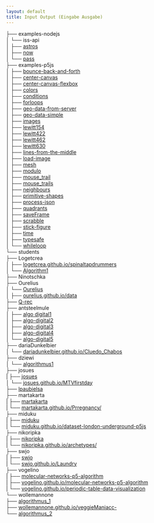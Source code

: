 ```yaml
---
layout: default
title: Input Output (Eingabe Ausgabe)
---
```

├── examples-nodejs   
│   └── iss-api  
│       ├── [astros](examples-nodejs/iss-api/astros)  
│       ├── [now](examples-nodejs/iss-api/now)  
│       └── [pass](examples-nodejs/iss-api/pass)  
├── examples-p5js     
│   ├── [bounce-back-and-forth](examples/bounce-back-and-forth/)   
│   ├── [center-canvas](examples/center-canvas/)   
│   ├── [center-canvas-flexbox](examples/center-canvas-flexbox/)   
│   ├── [colors](examples/colors/)   
│   ├── [conditions](examples/conditions/)   
│   ├── [forloops](examples/forloops/)   
│   ├── [geo-data-from-server](examples/geo-data-from-server/)   
│   ├── [geo-data-simple](examples/geo-data-simple/)   
│   ├── [images](examples/images/)   
│   ├── [lewitt154](examples/lewitt154/)  
│   ├── [lewitt422](examples/lewitt422/)  
│   ├── [lewitt462](examples/lewitt462/)  
│   ├── [lewitt630](examples/lewitt630/)  
│   ├── [lines-from-the-middle](examples/lines-from-the-middle/)   
│   ├── [load-image](examples/load-image)  
│   ├── [mesh](examples/mesh)  
│   ├── [modulo](examples/modulo/)   
│   ├── [mouse_trail](examples/mouse_trail)  
│   ├── [mouse_trails](examples/mouse_trails)  
│   ├── [neighbours](examples/neighbours/)   
│   ├── [primitive-shapes](examples/primitive-shapes/)  
│   ├── [process-json](examples/process-json)  
│   ├── [quadrants](examples/quadrants/)   
│   ├── [saveFrame](examples/saveFrame)   
│   ├── [scrabble](examples/scrabble)  
│   ├── [stick-figure](examples/stick-figure)   
│   ├── [time](examples/time)   
│   ├── [typesafe](examples/typesafe)   
│   └── [whileloop](examples/whileloop)   
└── students   
    ├── Logetcrea   
    │   ├── [logetcrea.github.io/spinaltapdrummers](http://logetcrea.github.io/spinaltapdrummers/)    
    │   └── [Algorithm1](students/Logetcrea/Algorithm1)   
    ├── Ninotschka   
    ├── Ourelius   
    │   └── [Ourelius](students/Ourelius)   
    │   ├── [ourelius.github.io/data](http://ourelius.github.io/data/)   
    ├── [Q-rec](students/Q-rec)   
    ├── antsteelmule   
    │   ├── [algo digital1](students/antsteelmule/algo-digital1)   
    │   ├── [algo-digital2](students/antsteelmule/algo-digital2)   
    │   ├── [algo-digital3](students/antsteelmule/algo-digital3)   
    │   ├── [algo-digital4](students/antsteelmule/algo-digital4)   
    │   └── [algo-digital5](students/antsteelmule/algo-digital5)   
    ├── dariaDunkelbier   
    │   └── [dariadunkelbier.github.io/Cluedo_Chabos](http://dariadunkelbier.github.io/Cluedo_Chabos/)   
    ├── dziewi   
    │   └── [algorithmus1](students/dziewi/algorithmus1)   
    ├── josues   
    |   ├── [josues](students/josues)    
    │   └── [josues.github.io/MTVfirstday](http://josues.github.io/MTVfirstday/)   
    ├── [lpaubielsa](students/lpaubielsa)   
    ├── martakarta   
    |   ├── [martakarta](students/martakarta)    
    |   └── [martakarta.github.io/Prregnancy/](http://martakarta.github.io/Prregnancy/)    
    ├── miduku   
    |   ├── [miduku](students/miduku)    
    |   └── [miduku.github.io/dataset-london-underground-p5js](http://miduku.github.io/dataset-london-underground-p5js/)    
    ├── nikoripka   
    |   ├── [nikoripka](students/nikoripka)    
    |   └── [nikoripka.github.io/archetypes/](http://nikoripka.github.io/archetypes/)    
    ├── swjo   
    |   ├── [swjo](students/swjo)    
    |   └── [swjo.github.io/Laundry](http://swjo.github.io/Laundry/)    
    ├── vogelino   
    |   ├── [molecular-networks-p5-algorithm](https://github.com/vogelino/molecular-networks-p5-algorithm)    
    |   ├── [vogelino.github.io/molecular-networks-p5-algorithm](http://vogelino.github.io/molecular-networks-p5-algorithm/)    
    |   └── [vogelino.github.io/periodic-table-data-visualization](http://vogelino.github.io/periodic-table-data-visualization/)    
    └── wollemannone   
        ├── [algorithmus_1](students/wollemannone/algorithmus_1)   
        ├── [wollemannone.github.io/veggieManiacc-](http://wollemannone.github.io/veggieManiacc-/)    
        └── [algorithmus_2](students/wollemannone/algorithmus_2)   